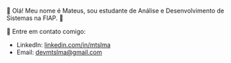 👋 Olá! Meu nome é Mateus, sou estudante de Análise e Desenvolvimento de Sistemas na FIAP. 🚀 

🌟 Entre em contato comigo:
- LinkedIn: [linkedin.com/in/mtslma](https://linkedin.com/in/mtslma)
- Email: [devmtslma@gmail.com](https://devmtslma@gmail.com)
